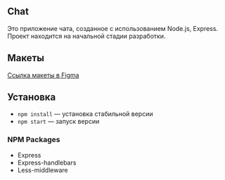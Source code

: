 ## Chat

Это приложение чата, созданное с использованием Node.js, Express.
Проект находится на начальной стадии разработки.

## Макеты

[Ссылка макеты в Figma](https://www.figma.com/file/ELt29tv0MdgNIMhjvFVgP1/%D0%A7%D0%B0%D1%82)

## Установка

- `npm install` — установка стабильной версии
- `npm start` — запуск версии

 ### NPM Packages
 - Express
 - Express-handlebars
 - Less-middleware
